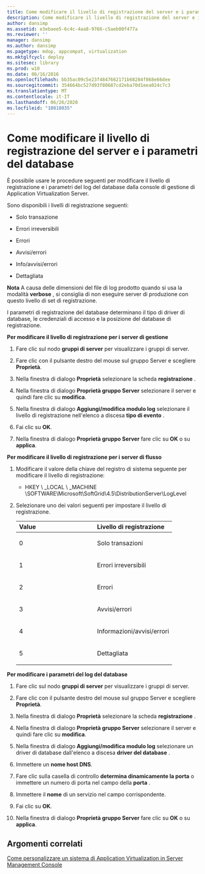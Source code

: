```yaml
---
title: Come modificare il livello di registrazione del server e i parametri del database
description: Come modificare il livello di registrazione del server e i parametri del database
author: dansimp
ms.assetid: e3ebaee5-6c4c-4aa8-9766-c5aeb00f477a
ms.reviewer: ''
manager: dansimp
ms.author: dansimp
ms.pagetype: mdop, appcompat, virtualization
ms.mktglfcycl: deploy
ms.sitesec: library
ms.prod: w10
ms.date: 06/16/2016
ms.openlocfilehash: bb35ac09c5e23f4847662171b68284f868e66dee
ms.sourcegitcommit: 354664bc527d93f80687cd2eba70d1eea024c7c3
ms.translationtype: MT
ms.contentlocale: it-IT
ms.lasthandoff: 06/26/2020
ms.locfileid: "10818035"
---
```

# Come modificare il livello di registrazione del server e i parametri del database


È possibile usare le procedure seguenti per modificare il livello di registrazione e i parametri del log del database dalla console di gestione di Application Virtualization Server.

Sono disponibili i livelli di registrazione seguenti:

-   Solo transazione

-   Errori irreversibili

-   Errori

-   Avvisi/errori

-   Info/avvisi/errori

-   Dettagliata

**Nota**  A causa delle dimensioni del file di log prodotto quando si usa la modalità **verbose** , si consiglia di non eseguire server di produzione con questo livello di set di registrazione.

 

I parametri di registrazione del database determinano il tipo di driver di database, le credenziali di accesso e la posizione del database di registrazione.

**Per modificare il livello di registrazione per i server di gestione**

1.  Fare clic sul nodo **gruppi di server** per visualizzare i gruppi di server.

2.  Fare clic con il pulsante destro del mouse sul gruppo Server e scegliere **Proprietà**.

3.  Nella finestra di dialogo **Proprietà** selezionare la scheda **registrazione** .

4.  Nella finestra di dialogo **Proprietà gruppo Server** selezionare il server e quindi fare clic su **modifica**.

5.  Nella finestra di dialogo **Aggiungi/modifica modulo log** selezionare il livello di registrazione nell'elenco a discesa **tipo di evento** .

6.  Fai clic su **OK**.

7.  Nella finestra di dialogo **Proprietà gruppo Server** fare clic su **OK** o su **applica**.

**Per modificare il livello di registrazione per i server di flusso**

1.  Modificare il valore della chiave del registro di sistema seguente per modificare il livello di registrazione:

    -   HKEY \ _LOCAL \ _MACHINE \\SOFTWARE\\Microsoft\\SoftGrid\\4.5\\DistributionServer\\LogLevel

2.  Selezionare uno dei valori seguenti per impostare il livello di registrazione.

    <table>
    <colgroup>
    <col width="50%" />
    <col width="50%" />
    </colgroup>
    <thead>
    <tr class="header">
    <th align="left">Value</th>
    <th align="left">Livello di registrazione</th>
    </tr>
    </thead>
    <tbody>
    <tr class="odd">
    <td align="left"><p>0</p></td>
    <td align="left"><p>Solo transazioni</p></td>
    </tr>
    <tr class="even">
    <td align="left"><p>1</p></td>
    <td align="left"><p>Errori irreversibili</p></td>
    </tr>
    <tr class="odd">
    <td align="left"><p>2</p></td>
    <td align="left"><p>Errori</p></td>
    </tr>
    <tr class="even">
    <td align="left"><p>3</p></td>
    <td align="left"><p>Avvisi/errori</p></td>
    </tr>
    <tr class="odd">
    <td align="left"><p>4</p></td>
    <td align="left"><p>Informazioni/avvisi/errori</p></td>
    </tr>
    <tr class="even">
    <td align="left"><p>5</p></td>
    <td align="left"><p>Dettagliata</p></td>
    </tr>
    </tbody>
    </table>

     

**Per modificare i parametri del log del database**

1.  Fare clic sul nodo **gruppi di server** per visualizzare i gruppi di server.

2.  Fare clic con il pulsante destro del mouse sul gruppo Server e scegliere **Proprietà**.

3.  Nella finestra di dialogo **Proprietà** selezionare la scheda **registrazione** .

4.  Nella finestra di dialogo **Proprietà gruppo Server** selezionare il server e quindi fare clic su **modifica**.

5.  Nella finestra di dialogo **Aggiungi/modifica modulo log** selezionare un driver di database dall'elenco a discesa **driver del database** .

6.  Immettere un **nome host DNS**.

7.  Fare clic sulla casella di controllo **determina dinamicamente la porta** o immettere un numero di porta nel campo della **porta** .

8.  Immettere il **nome** di un servizio nel campo corrispondente.

9.  Fai clic su **OK**.

10. Nella finestra di dialogo **Proprietà gruppo Server** fare clic su **OK** o su **applica**.

## Argomenti correlati


[Come personalizzare un sistema di Application Virtualization in Server Management Console](how-to-customize-an-application-virtualization-system-in-the-server-management-console.md)

 

 





